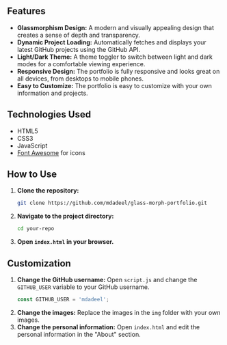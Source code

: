 ## Features

*   **Glassmorphism Design:** A modern and visually appealing design that creates a sense of depth and transparency.
*   **Dynamic Project Loading:** Automatically fetches and displays your latest GitHub projects using the GitHub API.
*   **Light/Dark Theme:** A theme toggler to switch between light and dark modes for a comfortable viewing experience.
*   **Responsive Design:** The portfolio is fully responsive and looks great on all devices, from desktops to mobile phones.
*   **Easy to Customize:** The portfolio is easy to customize with your own information and projects.

## Technologies Used

*   HTML5
*   CSS3
*   JavaScript
*   [Font Awesome](https://fontawesome.com/) for icons

## How to Use

1.  **Clone the repository:**
    ```bash
    git clone https://github.com/mdadeel/glass-morph-portfolio.git
    ```
2.  **Navigate to the project directory:**
    ```bash
    cd your-repo
    ```
3.  **Open `index.html` in your browser.**

## Customization

1.  **Change the GitHub username:**
    Open `script.js` and change the `GITHUB_USER` variable to your GitHub username.
    ```javascript
    const GITHUB_USER = 'mdadeel';
    ```
2.  **Change the images:**
    Replace the images in the `img` folder with your own images.
3.  **Change the personal information:**
    Open `index.html` and edit the personal information in the "About" section.
